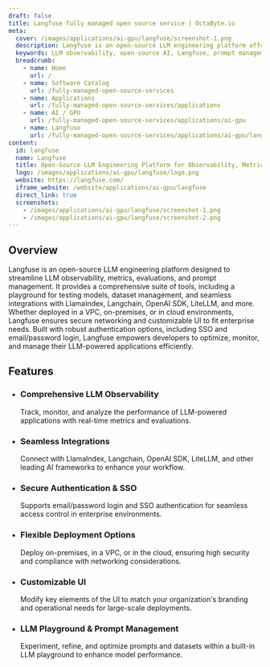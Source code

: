 ```yaml
---
draft: false
title: Langfuse fully managed open source service | OctaByte.io
meta:
  cover: /images/applications/ai-gpu/langfuse/screenshot-1.png
  description: Langfuse is an open-source LLM engineering platform offering observability, prompt management, metrics, and evaluations with seamless integrations and enterprise-ready deployment options.
  keywords: LLM observability, open-source AI, Langfuse, prompt management, AI monitoring, machine learning observability, AI evaluations, LLM metrics, OpenAI SDK, Langchain integration
  breadcrumb:
    - name: Home
      url: /
    - name: Software Catalog
      url: /fully-managed-open-source-services
    - name: Applications
      url: /fully-managed-open-source-services/applications
    - name: AI / GPU
      url: /fully-managed-open-source-services/applications/ai-gpu
    - name: Langfuse
      url: /fully-managed-open-source-services/applications/ai-gpu/langfuse
content:
  id: langfuse
  name: Langfuse
  title: Open-Source LLM Engineering Platform for Observability, Metrics & Prompt Management
  logo: /images/applications/ai-gpu/langfuse/logo.png
  website: https://langfuse.com/
  iframe_website: /website/applications/ai-gpu/langfuse
  direct_link: true
  screenshots:
    - /images/applications/ai-gpu/langfuse/screenshot-1.png
    - /images/applications/ai-gpu/langfuse/screenshot-2.png
---
```


## Overview

Langfuse is an open-source LLM engineering platform designed to streamline LLM observability, metrics, evaluations, and prompt management. It provides a comprehensive suite of tools, including a playground for testing models, dataset management, and seamless integrations with LlamaIndex, Langchain, OpenAI SDK, LiteLLM, and more. Whether deployed in a VPC, on-premises, or in cloud environments, Langfuse ensures secure networking and customizable UI to fit enterprise needs. Built with robust authentication options, including SSO and email/password login, Langfuse empowers developers to optimize, monitor, and manage their LLM-powered applications efficiently.

## Features

- ### Comprehensive LLM Observability

  Track, monitor, and analyze the performance of LLM-powered applications with real-time metrics and evaluations.

- ### Seamless Integrations

  Connect with LlamaIndex, Langchain, OpenAI SDK, LiteLLM, and other leading AI frameworks to enhance your workflow.

- ### Secure Authentication & SSO

  Supports email/password login and SSO authentication for seamless access control in enterprise environments.

- ### Flexible Deployment Options

  Deploy on-premises, in a VPC, or in the cloud, ensuring high security and compliance with networking considerations.

- ### Customizable UI

  Modify key elements of the UI to match your organization's branding and operational needs for large-scale deployments.

- ### LLM Playground & Prompt Management

  Experiment, refine, and optimize prompts and datasets within a built-in LLM playground to enhance model performance.
